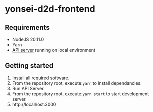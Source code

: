 # yonsei-d2d-frontend
## Requirements
- NodeJS 20.11.0
- Yarn
- [API server](https://github.com/yonsei-d2d/yonsei-d2d-api-server) running on local environment

## Getting started
1. Install all required software.
2. From the repository root, execute:`yarn` to install dependancies.
3. Run API Server.
4. From the repository root, execute:`yarn start` to start development server.
5. http://localhost:3000
